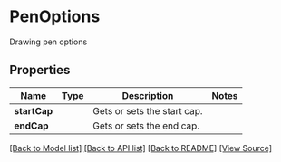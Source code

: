 ﻿# PenOptions
Drawing pen options

## Properties
Name | Type | Description | Notes
------------ | ------------- | ------------- | -------------
**startCap** |  | Gets or sets the start cap. | 
**endCap** |  | Gets or sets the end cap. | 

[[Back to Model list]](../README.md#documentation-for-models) [[Back to API list]](../README.md#documentation-for-api-endpoints) [[Back to README]](../README.md) [[View Source]](../src/models/penOptions.ts)

